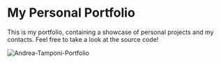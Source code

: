 # My Personal Portfolio

This is my portfolio, containing a showcase of personal projects and my contacts.
Feel free to take a look at the source code!

![Andrea-Tamponi-Portfolio](https://github.com/user-attachments/assets/0ab04d91-a67a-4e1b-ae5e-6804ddf2b5f7)
